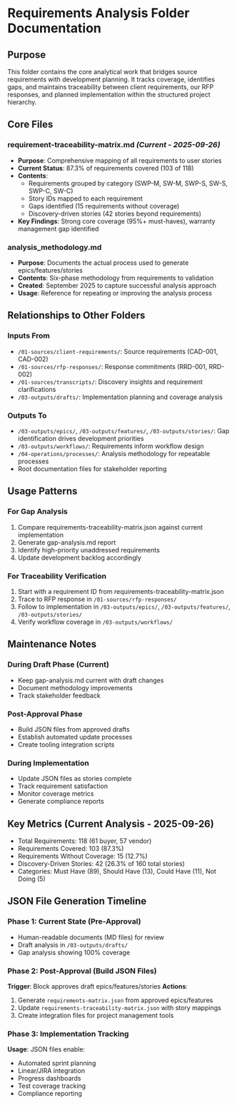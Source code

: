 # Requirements Analysis Folder Documentation

## Purpose
This folder contains the core analytical work that bridges source requirements with development planning. It tracks coverage, identifies gaps, and maintains traceability between client requirements, our RFP responses, and planned implementation within the structured project hierarchy.

## Core Files

### requirement-traceability-matrix.md *(Current - 2025-09-26)*
- **Purpose**: Comprehensive mapping of all requirements to user stories
- **Current Status**: 87.3% of requirements covered (103 of 118)
- **Contents**:
  - Requirements grouped by category (SWP-M, SW-M, SWP-S, SW-S, SWP-C, SW-C)
  - Story IDs mapped to each requirement
  - Gaps identified (15 requirements without coverage)
  - Discovery-driven stories (42 stories beyond requirements)
- **Key Findings**: Strong core coverage (95%+ must-haves), warranty management gap identified

### analysis_methodology.md
- **Purpose**: Documents the actual process used to generate epics/features/stories
- **Contents**: Six-phase methodology from requirements to validation
- **Created**: September 2025 to capture successful analysis approach
- **Usage**: Reference for repeating or improving the analysis process

## Relationships to Other Folders

### Inputs From
- `/01-sources/client-requirements/`: Source requirements (CAD-001, CAD-002)
- `/01-sources/rfp-responses/`: Response commitments (RRD-001, RRD-002)
- `/01-sources/transcripts/`: Discovery insights and requirement clarifications
- `/03-outputs/drafts/`: Implementation planning and coverage analysis

### Outputs To
- `/03-outputs/epics/`, `/03-outputs/features/`, `/03-outputs/stories/`: Gap identification drives development priorities
- `/03-outputs/workflows/`: Requirements inform workflow design
- `/04-operations/processes/`: Analysis methodology for repeatable processes
- Root documentation files for stakeholder reporting

## Usage Patterns

### For Gap Analysis
1. Compare requirements-traceability-matrix.json against current implementation
2. Generate gap-analysis.md report
3. Identify high-priority unaddressed requirements
4. Update development backlog accordingly

### For Traceability Verification
1. Start with a requirement ID from requirements-traceability-matrix.json
2. Trace to RFP response in `/01-sources/rfp-responses/`
3. Follow to implementation in `/03-outputs/epics/`, `/03-outputs/features/`, `/03-outputs/stories/`
4. Verify workflow coverage in `/03-outputs/workflows/`

## Maintenance Notes

### During Draft Phase (Current)
- Keep gap-analysis.md current with draft changes
- Document methodology improvements
- Track stakeholder feedback

### Post-Approval Phase
- Build JSON files from approved drafts
- Establish automated update processes
- Create tooling integration scripts

### During Implementation
- Update JSON files as stories complete
- Track requirement satisfaction
- Monitor coverage metrics
- Generate compliance reports

## Key Metrics (Current Analysis - 2025-09-26)
- Total Requirements: 118 (61 buyer, 57 vendor)
- Requirements Covered: 103 (87.3%)
- Requirements Without Coverage: 15 (12.7%)
- Discovery-Driven Stories: 42 (26.3% of 160 total stories)
- Categories: Must Have (89), Should Have (13), Could Have (11), Not Doing (5)

## JSON File Generation Timeline

### Phase 1: Current State (Pre-Approval)
- Human-readable documents (MD files) for review
- Draft analysis in `/03-outputs/drafts/`
- Gap analysis showing 100% coverage

### Phase 2: Post-Approval (Build JSON Files)
**Trigger**: Block approves draft epics/features/stories
**Actions**:
1. Generate `requirements-matrix.json` from approved epics/features
2. Update `requirements-traceability-matrix.json` with story mappings
3. Create integration files for project management tools

### Phase 3: Implementation Tracking
**Usage**: JSON files enable:
- Automated sprint planning
- Linear/JIRA integration
- Progress dashboards
- Test coverage tracking
- Compliance reporting